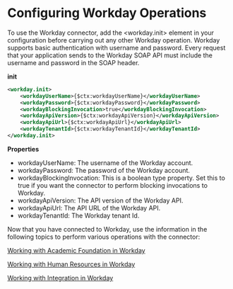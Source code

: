 # Configuring Workday Operations

To use the Workday connector, add the <workday.init> element in your configuration before carrying out any other Workday operation. 
Workday supports basic authentication with username and password. Every request that your application sends to the Workday SOAP API must include the username and password in the SOAP header.

**init**
```xml
<workday.init>
    <workdayUserName>{$ctx:workdayUserName}</workdayUserName>
    <workdayPassword>{$ctx:workdayPassword}</workdayPassword>
    <workdayBlockingInvocation>true</workdayBlockingInvocation>
    <workdayApiVersion>{$ctx:workdayApiVersion}</workdayApiVersion>
    <workdayApiUrl>{$ctx:workdayApiUrl}</workdayApiUrl>
    <workdayTenantId>{$ctx:workdayTenantId}</workdayTenantId>
</workday.init>
```
**Properties** 
* workdayUserName: The username of the Workday account.
* workdayPassword: The password of the Workday account.
* workdayBlockingInvocation: This is a boolean type property. Set this to true if you want the connector to perform blocking invocations to Workday.
* workdayApiVersion: The API version of the Workday API.
* workdayApiUrl: The API URL of the Workday API.
* workdayTenantId: The Workday tenant Id.

Now that you have connected to Workday, use the information in the following topics to perform various operations with the connector:

[Working with Academic Foundation in Workday](workingWithAcademicFoundationInWorkday.md)

[Working with Human Resources in Workday](workingWithHumanResourcesInWorkday.md)

[Working with Integration in Workday](workingWithIntegrationInWorkday.md)
